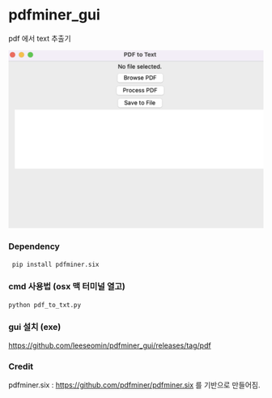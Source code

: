 # pdfminer_gui 

pdf 에서 text 추출기


![대표](https://github.com/leeseomin/pdfminer_gui/blob/main/1.png)



###  Dependency 


``` pip install pdfminer.six``` 


### cmd 사용법 (osx 맥 터미널 열고)

``` python pdf_to_txt.py ```


### gui 설치 (exe)

https://github.com/leeseomin/pdfminer_gui/releases/tag/pdf




### Credit


pdfminer.six  :  https://github.com/pdfminer/pdfminer.six  를 기반으로 만들어짐.


